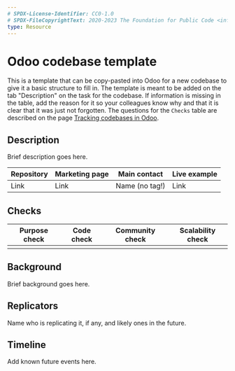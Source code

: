 ```yaml
---
# SPDX-License-Identifier: CC0-1.0
# SPDX-FileCopyrightText: 2020-2023 The Foundation for Public Code <info@publiccode.net>
type: Resource
---
```


# Odoo codebase template

This is a template that can be copy-pasted into Odoo for a new codebase to give it a basic structure to fill in.
The template is meant to be added on the tab "Description" on the task for the codebase.
If information is missing in the table, add the reason for it so your colleagues know why and that it is clear that it was just not forgotten.
The questions for the `Checks` table are described on the page [Tracking codebases in Odoo](odoo-codebases.md#identify).

## Description

Brief description goes here.

| Repository | Marketing page | Main contact   | Live example |
| ---------- | -------------- | -------------- | ------------ |
| Link       | Link           | Name (no tag!) | Link         |

## Checks

| Purpose check | Code check | Community check   | Scalability check |
| ------------- | ---------- | ----------------- | ------------------|
|               |            |                   |                   |

## Background

Brief background goes here.

## Replicators

Name who is replicating it, if any, and likely ones in the future.

## Timeline

Add known future events here.
